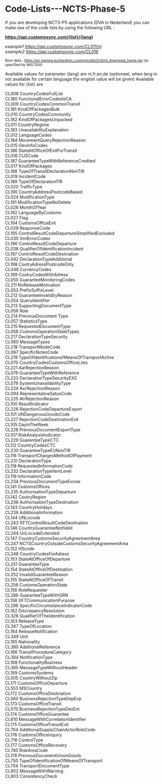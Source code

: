 # Code-Lists---NCTS-Phase-5
If you are developing NCTS-P5 applications (DVA in Nederland)  you can make use of the code lists by using the following URL :

<b>https://api.customssync.com/{list}/{lang}</b>

<i>example1 https://api.customssync.com/CL011/nl</i><br>
<i>example2 https://api.customssync.com/CL016</i>

<small>Bron data : https://ec.europa.eu/taxation_customs/dds2/rd/rd_download_home.jsp (as specified by MIG DVA)</small>

Available values for parameter {lang} are nl,fr,en,de  (optioneel, when lang in not available for certain language the english value will be given)
Available values for {list} are 

CL008 CountryCodesFullList <br>
CL180 FunctionalErrorCodesIeCA <br>
CL009 CountryCodesCommonTransit  <br>
CL181 KindOfPackagesBulk <br>
CL010 CountryCodesCommunity  <br>
CL182 KindOfPackagesUnpacked <br>
CL011 CountryRegime  <br>
CL183 UnavailabilityExplanation <br>
CL012 LanguageCodes  <br>
CL184 MovementQueryRejectionReason <br>
CL015 GeoInfoCodes  <br>
CL186 StateAtOfficeOfExitForTransit <br>
CL016 CUSCode  <br>
CL187 GuaranteeTypeWithReferenceCredited <br>
CL017 KindOfPackages  <br>
CL188 TypeOfTransitDeclarationNonTIR <br>
CL019 IncidentCode  <br>
CL189 TypeOfDeclarationTIR <br>
CL020 TrafficType  <br>
CL190 CountryAddressPostcodeBased <br>
CL024 ModificationType  <br>
CL191 ModificationTypeNoDelete <br>
CL026 MonthOfYear  <br>
CL192 LanguageByCustoms <br>
CL027 Flag  <br>
CL194 CustomsOfficeExit <br>
CL029 ResponseCode  <br>
CL195 ControlResultCodeDepartureSimplifiedExcluded <br>
CL030 XmlErrorCodes  <br>
CL196 ControlResultCodeDeparture <br>
CL038 QualifierOfIdentificationIncident  <br>
CL197 ControlResultCodeDestination <br>
CL042 DeclarationTypeAdditional  <br>
CL198 CoutryAdressPostcodeOnly <br>
CL048 CurrencyCodes  <br>
CL199 CoutryCodesWithAdress <br>
CL050 GuaranteeMonitoringCodes  <br>
CL211 NoReleaseMotivation <br>
CL053 PrefixSuffixLevel  <br>
CL212 GuaranteeInvalidityReason <br>
CL054 QueryIdentifier  <br>
CL213 SupportingDocumentType <br>
CL056 Role  <br>
CL214 PreviousDocument Type <br>
CL057 StatisticsType  <br>
CL215 RequestedDocumentType <br>
CL058 CustomsOperationStateTypes  <br>
CL217 DeclarationTypeSecurity <br>
CL060 MessageTypes  <br>
CL218 TransportModeCode <br>
CL067 SpecificNotesCode  <br>
CL219 TypeOfIdentificationofMeansOfTransportActive <br>
CL070 CountryCodesCustomsOfficeLists  <br>
CL221 AarRejectionReason <br>
CL076 GuaranteeTypeWithReference  <br>
CL223 DeclarationTypeSecurityEXS <br>
CL079 SystemUnavailabilityType  <br>
CL224 AxrRejectionReason <br>
CL094 RepresentativeSatusCode  <br>
CL225 AtrRejectionReason <br>
CL100 ResultIndicator  <br>
CL226 RejectionCodeDepartureExport <br>
CL101 UNDangerousGoodsCode  <br>
CL227 RejectionCodeDestinationExit <br>
CL105 DayInTheWeek  <br>
CL228 PreviousDocumentExportType <br>
CL107 RiskAnalysisIndicator  <br>
CL229 GuarenteeTypeCTC <br>
CL112 CountryCodesCTC  <br>
CL230 GuaranteeTypeEUNonTIR <br>
CL116 TransportChargesMethodOfPayment  <br>
CL231 DeclarationType <br>
CL118 RequestedInformationCode  <br>
CL232 DeclarationTypeItemLevel <br>
CL119 InformationCode  <br>
CL234 PreviousDocumentTypeExcise <br>
CL141 CustomsOffices  <br>
CL235 AuthorisationTypeDeparture <br>
CL142 CoutryRegion  <br>
CL236 AuthorisationTypeDestination <br>
CL143 CountryHolidays  <br>
CL239 AdditionalInformation <br>
CL144 UNLocode  <br>
CL243 XFTControlResultCodeDestination <br>
CL146 CountryGuaranteeNotValid  <br>
CL244 UnLocodeExtended <br>
CL147 CountryCustomsSecurityAgreementArea <br>
CL247 NCTSCountryOutsideCustomsSecurityAgreementArea <br>
CL152 HScode  <br>
CL248 CountryCodesForAdress <br>
CL153 StateAtOfficeOfDeparture  <br>
CL251 GuaranteeType <br>
CL154 StateAtOfficeOfDestination  <br>
CL252 InvalidGuaranteeReason <br>
CL155 StateAtOfficeOfTransit  <br>
CL258 CustomsOperationState <br>
CL156 RoleRequester  <br>
CL286 GuaranteeTypeWithGRN <br>
CL158 XFTCommunicationPurpose  <br>
CL296 SpecificCircumstanceIndicatorCode <br>
CL162 DiscrepancyResolution  <br>
CL326 QualifierOfTheIdentification <br>
CL163 ReleaseType  <br>
CL347 TypeOfLocation <br>
CL164 ReleaseNotification  <br>
CL349 Unit <br>
CL165 Nationality  <br>
CL380 AdditionalReference <br>
CL166 TransitProcedureCategory  <br>
CL384 NotificationType <br>
CL168 FunctionalityBusiness  <br>
CL385 MessageTypeWithoutHeader <br>
CL169 CustomsSystems  <br>
CL505 CountryWithoutZip <br>
CL171 CustomsOfficeDeparture  <br>
CL553 MSCountry <br>
CL172 CustomsOfficeDestination  <br>
CL560 BusinessRejectionTypeDepExp <br>
CL173 CustomsOfficeTransit  <br>
CL570 BusinessRejectionTypeDesExt <br>
CL174 CustomsOfficeGuarantee  <br>
CL610 MessageWithCorrelationIdentifier <br>
CL175 CustomsOfficeTransitExit  <br>
CL704 AdditionalSupplyChainActorRoleCode <br>
CL176 CustomsOfficeInquiry  <br>
CL716 ControlType <br>
CL177 CustomsOfficeRecovery  <br>
CL740 RiskAreaCode <br>
CL178 PreviousDocumentUnionGoods  <br>
CL750 TypeOfIdentificationOfMeansOfTransport <br>
CL754 TransportDocumentType <br>
CL902 MessageWithWarning <br>
CL903 ConsistencyCheck <br>



